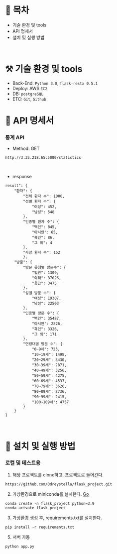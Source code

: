 # 🔖 목차

- 기술 환경 및 tools
- API 명세서
- 설치 및 실행 방법
<br>


# ⚒️ 기술 환경 및 tools

- Back-End: `Python 3.8`, `flask-restx 0.5.1`
- Deploy: AWS `EC2`
- DB: `postgreSQL`
- ETC: `Git`, `Github`


# 🔖 API 명세서
### 통계 API

- Method: GET

```
http://3.35.218.65:5000/statistics
```

<br>

- response

```
result": {
    "환자": {
        "전체 환자 수": 1000,
        "성별 환자 수": {
            "여성": 452,
            "남성": 548
        },
        "인종별 환자 수": {
            "백인": 845,
            "아시안": 65,
            "흑인": 86,
            "그 외": 4
        },
        "사망 환자 수": 152
        },
    "방문": {
        "방문 유형별 방문수": {
            "입원": 1309,
            "외래": 37026,
            "응급": 3475
        },
        "성별 방문 수": {
            "여성": 19307,
            "남성": 22503
        },
        "인종별 방문 수": {
            "백인": 35487,
            "아시안": 2826,
            "흑인": 3326,
            "그 외": 171
        },
        "연령대별 방문 수": {
            "0~9세": 723,
            "10~19세": 1498,
            "20~29세": 3430,
            "30~39세": 2871,
            "40~49세": 3256,
            "50~59세": 4275,
            "60~69세": 4537,
            "70~79세": 3626,
            "80~89세": 2736,
            "90~99세": 2415,
            "100~109세": 4757
        }
    }
}
```

<br>

# 🔖 설치 및 실행 방법

### 로컬 및 테스트용
1. 해당 프로젝트를 clone하고, 프로젝트로 들어간다.
```
https://github.com/Odreystella/flask_project.git
```

2. 가상환경으로 miniconda를 설치한다. [Go](https://docs.conda.io/en/latest/miniconda.html)

```
conda create -n flask_project python=3.9
conda actvate flask_project
```   

3. 가상환경 생성 후, requirements.txt를 설치한다.

```
pip install -r requirements.txt
```


5.  서버 가동
```
python app.py 
```
